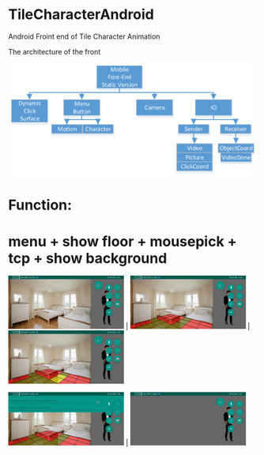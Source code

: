 # TileCharacterAndroid
 Android Froint end of Tile Character Animation
 
 The architecture of the front

![image](https://github.com/Kususumu/TileCharacterAndroid/blob/master/doc/MobileFront.png)
 
 # Function:
 
 # menu + show floor + mousepick + tcp + show background
 <img src="https://github.com/Kususumu/TileCharacterAndroid/blob/master/doc/menu.jpg" width="234" height="108"> |
 <img src="https://github.com/Kususumu/TileCharacterAndroid/blob/master/doc/floor.jpg" width="234" height="108"> |
 <img src="https://github.com/Kususumu/TileCharacterAndroid/blob/master/doc/mousepick.jpg" width="234" height="108"> 
 
 <img src="https://github.com/Kususumu/TileCharacterAndroid/blob/master/doc/tcp.jpg" width="234" height="108"> |
 <img src="https://github.com/Kususumu/TileCharacterAndroid/blob/master/doc/background.jpg" width="234" height="108"> 
 
